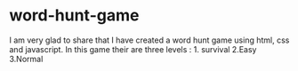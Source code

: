 # word-hunt-game
I am very glad to share that I have created a word hunt game using html, css and javascript. In this game their are three levels : 1. survival  2.Easy  3.Normal     
